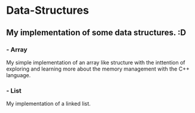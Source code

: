 # Data-Structures
## My implementation of some data structures. :D

### - Array
My simple implementation of an array like structure with the inttention of exploring and learning more about the memory management with the C++ language.

### - List
My implementation of a linked list. 
